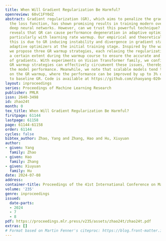 ```yaml
---
title: When Will Gradient Regularization Be Harmful?
openreview: 60vC1FY0dZ
abstract: Gradient regularization (GR), which aims to penalize the gradient norm atop
  the loss function, has shown promising results in training modern over-parameterized
  deep neural networks. However, can we trust this powerful technique? This paper
  reveals that GR can cause performance degeneration in adaptive optimization scenarios,
  particularly with learning rate warmup. Our empirical and theoretical analyses suggest
  this is due to GR inducing instability and divergence in gradient statistics of
  adaptive optimizers at the initial training stage. Inspired by the warmup heuristic,
  we propose three GR warmup strategies, each relaxing the regularization effect to
  a certain extent during the warmup course to ensure the accurate and stable accumulation
  of gradients. With experiments on Vision Transformer family, we confirm the three
  GR warmup strategies can effectively circumvent these issues, thereby largely improving
  the model performance. Meanwhile, we note that scalable models tend to rely more
  on the GR warmup, where the performance can be improved by up to 3% on Cifar10 compared
  to baseline GR. Code is available at https://github.com/zhaoyang-0204/gnp.
layout: inproceedings
series: Proceedings of Machine Learning Research
publisher: PMLR
issn: 2640-3498
id: zhao24t
month: 0
tex_title: When Will Gradient Regularization Be Harmful?
firstpage: 61144
lastpage: 61158
page: 61144-61158
order: 61144
cycles: false
bibtex_author: Zhao, Yang and Zhang, Hao and Hu, Xiuyuan
author:
- given: Yang
  family: Zhao
- given: Hao
  family: Zhang
- given: Xiuyuan
  family: Hu
date: 2024-07-08
address:
container-title: Proceedings of the 41st International Conference on Machine Learning
volume: '235'
genre: inproceedings
issued:
  date-parts:
  - 2024
  - 7
  - 8
pdf: https://proceedings.mlr.press/v235/assets/zhao24t/zhao24t.pdf
extras: []
# Format based on Martin Fenner's citeproc: https://blog.front-matter.io/posts/citeproc-yaml-for-bibliographies/
---
```

